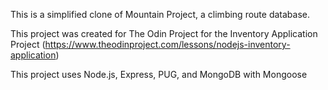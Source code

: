 This is a simplified clone of Mountain Project, a climbing route database.

This project was created for The Odin Project for the Inventory Application Project (https://www.theodinproject.com/lessons/nodejs-inventory-application)

This project uses Node.js, Express, PUG, and MongoDB with Mongoose